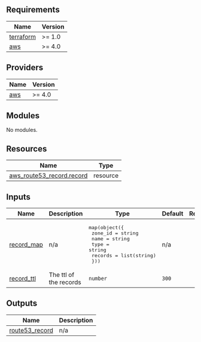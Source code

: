 <!-- BEGIN_TF_DOCS -->
## Requirements

| Name | Version |
|------|---------|
| <a name="requirement_terraform"></a> [terraform](#requirement\_terraform) | >= 1.0 |
| <a name="requirement_aws"></a> [aws](#requirement\_aws) | >= 4.0 |

## Providers

| Name | Version |
|------|---------|
| <a name="provider_aws"></a> [aws](#provider\_aws) | >= 4.0 |

## Modules

No modules.

## Resources

| Name | Type |
|------|------|
| [aws_route53_record.record](https://registry.terraform.io/providers/hashicorp/aws/latest/docs/resources/route53_record) | resource |

## Inputs

| Name | Description | Type | Default | Required |
|------|-------------|------|---------|:--------:|
| <a name="input_record_map"></a> [record\_map](#input\_record\_map) | n/a | <pre>map(object({<br>    zone_id = string<br>    name    = string<br>    type    = string<br>    records = list(string)<br>  }))</pre> | n/a | yes |
| <a name="input_record_ttl"></a> [record\_ttl](#input\_record\_ttl) | The ttl of the records | `number` | `300` | no |

## Outputs

| Name | Description |
|------|-------------|
| <a name="output_route53_record"></a> [route53\_record](#output\_route53\_record) | n/a |
<!-- END_TF_DOCS -->